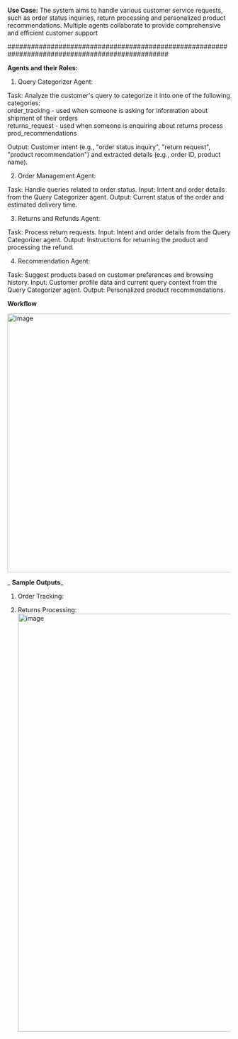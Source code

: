 **Use Case:**
The system aims to handle various customer service requests, such as order status inquiries, 
return processing and personalized product recommendations. Multiple agents collaborate to provide comprehensive and efficient customer support

#################################################################################################

**Agents and their Roles:**

  1. Query Categorizer Agent:
  
  Task: Analyze the customer's query to categorize it into one of the following categories: \
              order_tracking - used when someone is asking for information about shipment of their orders \
              returns_request - used when someone is enquiring about returns process \
              prod_recommendations
              
  Output: Customer intent (e.g., "order status inquiry", "return request", "product recommendation") and extracted details (e.g., order ID, product name).

  2. Order Management Agent:
  
  Task: Handle queries related to order status.
  Input: Intent and order details from the Query Categorizer agent.
  Output: Current status of the order and estimated delivery time.

  3. Returns and Refunds Agent:
  
  Task: Process return requests.
  Input: Intent and order details from the Query Categorizer agent.
  Output: Instructions for returning the product and processing the refund.

  4. Recommendation Agent:
  
  Task: Suggest products based on customer preferences and browsing history.
  Input: Customer profile data and current query context from the Query Categorizer agent.
  Output: Personalized product recommendations.

**Workflow**

<img width="583" alt="image" src="https://github.com/shaikasheesh/crew_ai_agents/assets/63601317/b789b978-f121-4934-9c03-6ecf6d885a4e">

_
**Sample Outputs**_

1. Order Tracking:

2. Returns Processing:
   <img width="942" alt="image" src="https://github.com/shaikasheesh/crew_ai_agents/assets/63601317/2fa91ced-bf4c-4d49-a81e-286d9f541715">

